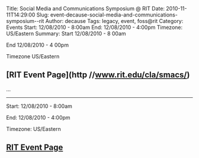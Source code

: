 Title: Social Media and Communications Symposium @ RIT
Date: 2010-11-11T14:29:00
Slug: event-decause-social-media-and-communications-symposium--rit
Author: decause
Tags: legacy, event, foss@rit
Category: Events
Start: 12/08/2010 - 8:00am
End: 12/08/2010 - 4:00pm
Timezone: US/Eastern
Summary: 
	Start  12/08/2010 - 8 00am

End  12/08/2010 - 4 00pm

Timezone  US/Eastern

## [RIT Event Page](http //www.rit.edu/cla/smacs/)

 ... 

---
Start: 12/08/2010 - 8:00am

End: 12/08/2010 - 4:00pm

Timezone: US/Eastern

## [RIT Event Page](http://www.rit.edu/cla/smacs/)

